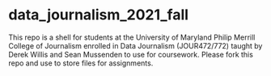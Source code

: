 # data_journalism_2021_fall

This repo is a shell for students at the University of Maryland Philip Merrill College of Journalism enrolled in Data Journalism (JOUR472/772) taught by Derek Willis and Sean Mussenden to use for coursework.  Please fork this repo and use to store files for assignments. 
